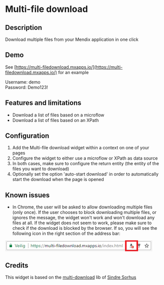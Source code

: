 # Multi-file download

## Description
Download multiple files from your Mendix application in one click

## Demo
See [https://multi-filedownload.mxapps.io/](https://multi-filedownload.mxapps.io/) for an example

Username: demo  
Password: Demo123!

## Features and limitations
*	Download a list of files based on a microflow
*	Download a list of files based on an XPath

## Configuration
1.	Add the Multi-file download widget within a context on one of your pages
2.	Configure the widget to either use a microflow or XPath as data source
3.	In both cases, make sure to configure the return entity (the entity of the files you want to download)
4.  Optionally set the option 'auto-start download' in order to automatically start the download when the page is opened

## Known issues
* In Chrome, the user will be asked to allow downloading multiple files (only once). If the user chooses to block downloading multiple files, or ignores the message, the widget won't work and won't download any files at all. If the widget does not seem to work, please make sure to check if the download is blocked by the browser. If so, you will see the following icon in the right section of the address bar:

![Chrome warning](https://github.com/allardbrand/DownloadMultipleFiles/blob/master/misc/chrome_warning.png?raw=true "Chrome warning")

## Credits
This widget is based on the [multi-download](https://github.com/sindresorhus/multi-download) lib of [Sindre Sorhus](https://github.com/sindresorhus)
